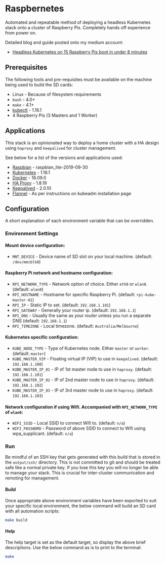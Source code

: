# Raspbernetes

Automated and repeatable method of deploying a headless Kubernetes stack
onto a cluster of Raspberry Pis. Completely hands off experience from
power on.

Detailed blog and guide posted onto my medium account:
- [Headless Kubernetes on 15 Raspberry Pis boot in under 8 minutes](https://medium.com/@lucas.teligioridis/headless-kubernetes-on-15-raspberry-pis-boot-in-under-8-minutes-808402ea2348)

## Prerequisites

The following tools and pre-requisites must be available on the machine being
used to build the SD cards:

- Linux - Because of filesystem requirements
- `bash` - 4.0+
- `make` - 4.1+
- [kubectl](https://kubernetes.io/docs/tasks/tools/install-kubectl/) - 1.16.1
- 4 Raspberry Pis (3 Masters and 1 Worker)

## Applications

This stack is an opinionated way to deploy a home cluster with a HA design
using `haproxy` and `keepalived` for cluster management.

See below for a list of the versions and applications used:

- [Raspbian](https://downloads.raspberrypi.org/raspbian_lite/images/) - raspbian_lite-2019-09-30
- [Kubernetes](https://kubernetes.io/) - 1.16.1
- [Docker](https://www.docker.com/) - 18.09.0
- [HA Proxy](http://www.haproxy.org/) - 1.8.19
- [Keepalived](https://www.keepalived.org/) - 2.0.10
- [Flannel](https://raw.githubusercontent.com/coreos/flannel/2140ac876ef134e0ed5af15c65e414cf26827915/Documentation/kube-flannel.yml) - As per instructions on kubeadm installation page

## Configuration

A short explanation of each environment variable that can be overridden.

### Environment Settings

#### Mount device configuration:

- `MNT_DEVICE` - Device name of SD slot on your local machine. (default: `/dev/mmcblk0`)

#### Raspberry Pi network and hostname configuration:

- `RPI_NETWORK_TYPE` - Network option of choice. Either `eth0` or `wlan0`. (default: `wlan0`)
- `RPI_HOSTNAME` - Hostname for specific Raspberry Pi. (default: `rpi-kube-master-01`)
- `RPI_IP` - Static IP to set. (default: `192.168.1.101`)
- `RPI_GATEWAY` - Generally your router ip. (default: `192.168.1.1`)
- `RPI_DNS` - Usually the same as your router unless you run a separate DNS (default: `192.168.1.1`)
- `RPI_TIMEZONE` - Local timezone. (default: `Australia/Melbourne`)

#### Kubernetes specific configuration:

- `KUBE_NODE_TYPE` - Type of Kubernetes node. Either `master` or `worker`. (default: `master`)
- `KUBE_MASTER_VIP` - Floating virtual IP (VIP) to use in `keepalived`. (default: `192.168.1.100`)
- `KUBE_MASTER_IP_01` - IP of 1st master node to use in `haproxy`. (default: `192.168.1.101`)
- `KUBE_MASTER_IP_02` - IP of 2nd master node to use in `haproxy`. (default: `192.168.1.102`)
- `KUBE_MASTER_IP_03` - IP of 3rd master node to use in `haproxy`. (default: `192.168.1.103`)

#### Network configuration if using Wifi. Accompanied with `RPI_NETWORK_TYPE` of `wlan0`:

- `WIFI_SSID` - Local SSID to connect Wifi to. (default: `n/a`)
- `WIFI_PASSWORD` - Password of above SSID to connect to Wifi using wpa_supplicant. (default: `n/a`)

### Run

Be mindful of an SSH  key that gets generated with this build that is stored in
the `output/ssh/` directory. This is not committed to git and should be treated
safe like a normal private key. If you lose this key you will no longer be able
to manage your stack. This is crucial for inter-cluster communication and
remoting for management.

#### Build

Once appropriate above environment variables have been exported to suit your
specific local environment, the below command will build an SD card with
all automation scripts:

```bash
make build
```

#### Help

The help target is set as the default target, so display the above brief
descriptions. Use the below command as is to print to the terminal:

```bash
make
```
